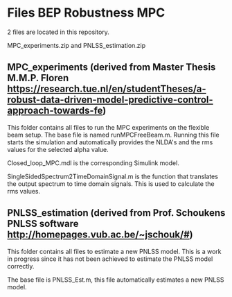 # Files BEP Robustness MPC

2 files are located in this repository.

MPC_experiments.zip and PNLSS_estimation.zip

## MPC_experiments (derived from Master Thesis M.M.P. Floren https://research.tue.nl/en/studentTheses/a-robust-data-driven-model-predictive-control-approach-towards-fe)

This folder contains all files to run the MPC experiments on the flexible beam setup.
The base file is named runMPCFreeBeam.m. Running this file starts the simulation and 
automatically provides the NLDA's and the rms values for the selected alpha value. 

Closed_loop_MPC.mdl is the corresponding Simulink model. 

SingleSidedSpectrum2TimeDomainSignal.m is the function that translates the output spectrum
to time domain signals. 
This is used to calculate the rms values. 

## PNLSS_estimation (derived from Prof. Schoukens PNLSS software http://homepages.vub.ac.be/~jschouk/#)

This folder contains all files to estimate a new PNLSS model. This is a work in progress since
it has not been achieved to estimate the PNLSS model correctly.

The base file is PNLSS_Est.m, this file automatically estimates a new PNLSS model.
